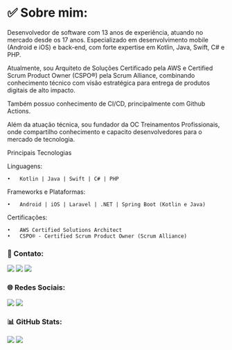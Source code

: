 # ✅ Sobre mim:
Desenvolvedor de software com 13 anos de experiência, atuando no mercado desde os 17 anos. Especializado em desenvolvimento mobile (Android e iOS) e back-end, com forte expertise em Kotlin, Java, Swift, C# e PHP.

Atualmente, sou Arquiteto de Soluções Certificado pela AWS e Certified Scrum Product Owner (CSPO®) pela Scrum Alliance, combinando conhecimento técnico com visão estratégica para entrega de produtos digitais de alto impacto.

Também possuo conhecimento de CI/CD, principalmente com Github Actions.

Além da atuação técnica, sou fundador da OC Treinamentos Profissionais, onde compartilho conhecimento e capacito desenvolvedores para o mercado de tecnologia.

Principais Tecnologias

Linguagens:

	•	Kotlin | Java | Swift | C# | PHP

Frameworks e Plataformas:

	•	Android | iOS | Laravel | .NET | Spring Boot (Kotlin e Java)

Certificações:

	•	AWS Certified Solutions Architect
	•	CSPO® - Certified Scrum Product Owner (Scrum Alliance)

### 📧 Contato:

<a href="mailto:kaiqueocanha@hotmail.com"><img src="https://img.shields.io/badge/Gmail-D14836?style=for-the-badge&logo=gmail&logoColor=white"/><a/>
<a href="https://www.linkedin.com/in/kaiqueocanha/"><img src="https://img.shields.io/badge/LinkedIn-0077B5?style=for-the-badge&logo=linkedin&logoColor=white"/><a/>
<a href="https://wa.me/+5541991965121"><img src="https://img.shields.io/badge/WhatsApp-25D366?style=for-the-badge&logo=whatsapp&logoColor=white"/><a/>

### 🌐 Redes Sociais:
<a href="https://instagram.com/kaiqueocanha"><img src="https://img.shields.io/badge/Instagram-E4405F?style=for-the-badge&logo=instagram&logoColor=white"/><a/>
<a href="https://www.youtube.com/c/kaiqueocanha"><img src="https://img.shields.io/badge/YouTube-FF0000?style=for-the-badge&logo=youtube&logoColor=white"/><a/>

### 📊 GitHub Stats:
![](https://github-readme-streak-stats.herokuapp.com/?user=kaiqueocanha&theme=default&hide_border=false)
![](https://github-readme-stats.vercel.app/api/top-langs/?username=kaiqueocanha&theme=default&hide_border=false&include_all_commits=true&count_private=true&layout=compact)
